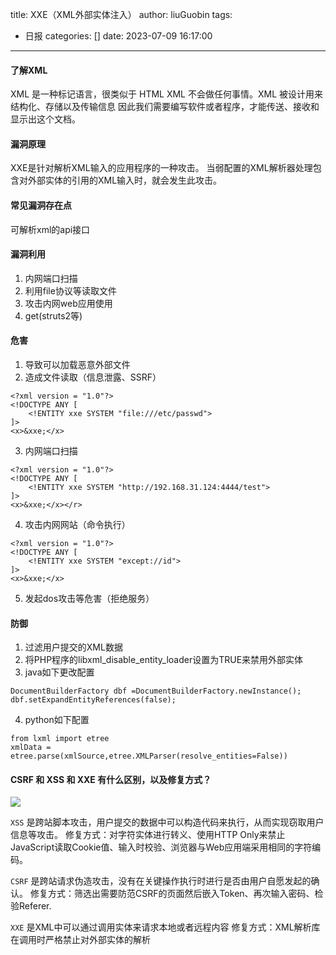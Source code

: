 title: XXE（XML外部实体注入）
author: liuGuobin
tags:
  - 日报
categories: []
date: 2023-07-09 16:17:00
---
#### 了解XML
XML 是一种标记语言，很类似于 HTML
XML 不会做任何事情。XML 被设计用来结构化、存储以及传输信息
因此我们需要编写软件或者程序，才能传送、接收和显示出这个文档。

#### 漏洞原理
XXE是针对解析XML输入的应用程序的一种攻击。
当弱配置的XML解析器处理包含对外部实体的引用的XML输入时，就会发生此攻击。

#### 常见漏洞存在点
可解析xml的api接口

#### 漏洞利用
1. 内网端口扫描
2. 利用file协议等读取文件
3. 攻击内网web应用使用
4. get(struts2等)

#### 危害   
1. 导致可以加载恶意外部文件
2. 造成文件读取（信息泄露、SSRF）
```
<?xml version = "1.0"?>
<!DOCTYPE ANY [
    <!ENTITY xxe SYSTEM "file:///etc/passwd">
]>
<x>&xxe;</x>
```
3. 内网端口扫描
```
<?xml version = "1.0"?>
<!DOCTYPE ANY [
    <!ENTITY xxe SYSTEM "http://192.168.31.124:4444/test">
]>
<x>&xxe;</x></r>
```
4. 攻击内网网站（命令执行）
```
<?xml version = "1.0"?>
<!DOCTYPE ANY [
    <!ENTITY xxe SYSTEM "except://id">
]>
<x>&xxe;</x>
```
5. 发起dos攻击等危害（拒绝服务）

#### 防御
1. 过滤用户提交的XML数据
2. 将PHP程序的libxml_disable_entity_loader设置为TRUE来禁用外部实体
3. java如下更改配置
```
DocumentBuilderFactory dbf =DocumentBuilderFactory.newInstance();
dbf.setExpandEntityReferences(false);
```
4. python如下配置
```
from lxml import etree
xmlData = etree.parse(xmlSource,etree.XMLParser(resolve_entities=False))
```

#### CSRF 和 XSS 和 XXE 有什么区别，以及修复方式？
<a href="https://smms.app/image/mKHhc1M6lY5OjnD" target="_blank"><img src="https://s2.loli.net/2023/07/19/mKHhc1M6lY5OjnD.png" ></a>

`XSS` 是跨站脚本攻击，用户提交的数据中可以构造代码来执行，从而实现窃取用户信息等攻击。
修复方式：对字符实体进行转义、使用HTTP Only来禁止JavaScript读取Cookie值、输入时校验、浏览器与Web应用端采用相同的字符编码。

`CSRF` 是跨站请求伪造攻击，没有在关键操作执行时进行是否由用户自愿发起的确认。
修复方式：筛选出需要防范CSRF的页面然后嵌入Token、再次输入密码、检验Referer.

`XXE` 是XML中可以通过调用实体来请求本地或者远程内容
修复方式：XML解析库在调用时严格禁止对外部实体的解析